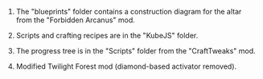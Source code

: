 1. The "blueprints" folder contains a construction diagram for the altar from the "Forbidden Arcanus" mod.

2. Scripts and crafting recipes are in the "KubeJS" folder.

3. The progress tree is in the "Scripts" folder from the "CraftTweaks" mod.

4. Modified Twilight Forest mod (diamond-based activator removed).
